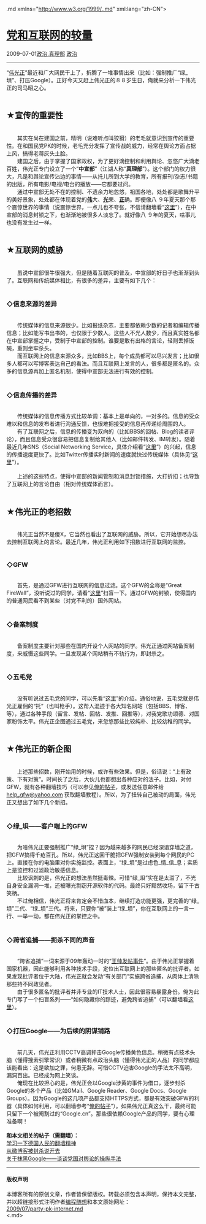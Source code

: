 <!DOCTYPE.md>
.md xmlns="http://www.w3.org/1999/..md" xml:lang="zh-CN">
<head>
<meta http-equiv="Content-Type" content="text.md; charset=utf-8" />
<meta name="generator" content="Python script by program.think@gmail.com" />
<meta name="provider" content="program-think.blogspot.com" />
<link type="text/css" rel="stylesheet" href="../../css/program-think.css" />
<title>党和互联网的较量 - 编程随想的博客</title>
</head>
<body>
<div id="main" style="width:100%;">
<h1><a href="../../index.md" title="回到首页">党和互联网的较量</a></h1>
<div class="post-info"><span class="date-header">2009-07-01</span><a href="../../tags/E694BFE6B2BB.E79C9FE79086E983A8.md" class="tag">政治.真理部</a> <a href="../../tags/E694BFE6B2BB.md" class="tag">政治</a> </div>
<hr>
<div class="post">
“<a href="http://zh.wikipedia.org/wiki/%E5%AF%B9%E4%B8%AD%E5%9B%BD%E5%85%B1%E4%BA%A7%E5%85%9A%E7%9A%84%E8%B4%AC%E7%A7%B0" target="_blank" rel="nofollow">伟光正</a>”最近和广大网民干上了，折腾了一堆事情出来（比如：强制推广“绿_垻”、打压Google）。正好今天又赶上伟光正的８８岁生日，俺就来分析一下伟光正的司马昭之心。<!--program-think--><br /><br /><h2>★宣传的重要性</h2><br />　　其实在尚在建国之前，精明（说难听点叫狡猾）的老毛就意识到宣传的重要性。在和国民党PK的时候，老毛充分发挥了宣传战的威力，经常在舆论方面占据上风，搞得老蒋灰头土脸。<br />　　建国之后，由于掌握了国家政权，为了更好滴控制和利用舆论、忽悠广大滴老百姓，伟光正专门设立了一个“<b>中宣部</b>”（江湖人称“<b>真理部</b>”）。这个部门的权力很大，凡是和舆论宣传沾边的事情——从托儿所到大学的教育，所有报刊/杂志/书籍的出版，所有电影/电视/电台的播放——它都要过问。<br />　　通过中宣部无处不在的控制、不遗余力地忽悠，祖国各地，处处都是歌舞升平的美好景象，处处都在体现着党的<b><u>伟</u></b>大、<b><u>光</u></b>荣、<b><u>正</u></b>确。即便像八 ９年夏天那个那个震惊世界的事情（说震惊世界，一点儿也不夸张，不信请翻墙看“<a href="http://zh.wikipedia.org/zh-cn/%E5%85%AD%E5%9B%9B%E4%BA%8B%E4%BB%B6" target="_blank" rel="nofollow">这里</a>”），在中宣部的消息封锁之下，也渐渐地被很多人淡忘了。就好像八 ９年的夏天，啥事儿也没有发生过一样。<br /><br /><h2>★互联网的威胁</h2><br />　　虽说中宣部很牛很强大，但是随着互联网的普及，中宣部的好日子也渐渐到头了。互联网和传统媒体相比，有很多的差异，主要有如下几个：<br /><br /><h3>◇信息来源的差异</h3><br />　　传统媒体的信息来源很少。比如报纸杂志，主要都依赖少数的记者和编辑传播信息；比如能写书出书的，也仅限于少数人。这些人不光人数少，而且真实姓名都在中宣部掌握之中，受制于中宣部的控制。谁要是敢有出格的言论，轻则丢掉饭碗，重则坐牢杀头。<br />　　而互联网上的信息来源众多，比如BBS上，每个成员都可以尽兴发言；比如很多人都可以写博客表达自己的看法。而且互联网上发言的人，很多都是匿名的。众多的信息源再加上匿名机制，使得中宣部无法进行有效的控制。<br /><br /><h3>◇信息传播的差异</h3><br />　　传统媒体的信息传播方式比较单调：基本上是单向的，一对多的。信息的受众难以和信息的发布者进行沟通反馈，也很难把接受的信息再传递给周围的人。<br />　　有了互联网之后，信息的传播变为双向的（比如BBS的回帖、Blog的读者评论），而且信息受众很容易把信息复制给其他人（比如邮件转发、IM转发）。随着最近几年SNS（Social Networking Service，具体介绍看“<a href="http://zh.wikipedia.org/zh-cn/%E7%A4%BE%E4%BA%A4%E7%B6%B2%E8%B7%AF%E6%9C%8D%E5%8B%99" target="_blank" rel="nofollow">这里</a>”）的兴起，信息的传播速度更快了。比如Twitter传播实时新闻的速度就快过传统媒体（具体见“<a href="../../2009/01/twitter-and-break-news-and-people.md" target="_blank">这里</a>”）。<br /><br />　　上述的这些特点，使得中宣部的新闻管制和消息封锁措施，大打折扣；也导致了互联网上的言论自由（相对传统媒体而言）。<br /><br /><h2>★伟光正的老招数</h2><br />　　伟光正当然不是傻X，它当然也看出了互联网的威胁。所以，它开始想尽办法去控制互联网上的言论。最近几年，伟光正利用如下招数进行互联网的监控。<br /><br /><h3>◇GFW</h3><br />　　首先，是通过GFW进行互联网的信息过滤。这个GFW的全称是“Great FireWall”，没听说过的同学，请看“<a href="http://zh.wikipedia.org/wiki/%E9%98%B2%E7%81%AB%E9%95%BF%E5%9F%8E" target="_blank" rel="nofollow">这里</a>”扫盲一下。通过GFW的封锁，使得国内的普通网民看不到某些（对党不利的）国外网站。<br /><br /><h3>◇备案制度</h3><br />　　备案制度主要针对那些在国内开设个人网站的同学。伟光正通过网站备案制度，来威慑这些同学。一旦发现某个网站稍有不轨行为，即封杀之。<br /><br /><h3>◇五毛党</h3><br />　　没有听说过五毛党的同学，可以先看“<a href="http://zh.wikipedia.org/zh-cn/%E7%BD%91%E7%BB%9C%E8%AF%84%E8%AE%BA%E5%91%98" target="_blank" rel="nofollow">这里</a>”的介绍。通俗地说，五毛党就是伟光正雇佣的“托”（也叫枪手）。这帮人混迹于各大知名网站（包括BBS、博客、等），通过各种手段（留言、发帖、回帖、发推、回推等），对我党歌功颂德、对国家粉饰太平。伟光正企图通过五毛党，来忽悠那些比较纯朴、比较幼稚的同学。<br /><br /><h2>★伟光正的新企图</h2><br />　　上述那些招数，刚开始用的时候，或许有些效果。但是，俗话说：“上有政策、下有对策”。时间长了之后，大伙儿也都想出各种应对的法子。比如，对付GFW，就有各种翻墙技巧（可以参见<a href="../../2009/05/how-to-break-through-gfw.md" target="_blank">俺的帖子</a>，或发送任意邮件给 <a href="mailto:help_gfw@yahoo.com">help_gfw@yahoo.com</a> 获取翻墙教程）。所以，为了扭转自己被动的局面，伟光正又想出了如下几个新招。<br /><br /><h3>◇绿_垻——客户端上的GFW</h3><br />　　为啥伟光正要强制推广“绿_垻”捏？因为越来越多的网民已经深谙穿墙之道，把GFW搞得千疮百孔。所以，伟光正这回干脆把GFW强制安装到每个网民的PC上。直接在你的电脑里对你实施监控。表面上，“绿_垻”是过虑色_情_信_息；实质上是监控和过滤政治敏感信息。<br />　　比较讽刺的是，伟光正的想法虽然挺毒辣。可惜“绿_垻”实在是太滥了，不光自身安全漏洞一堆，还被曝光剽窃开源软件的代码。最终只好黯然收场，留下千古笑柄。<br />　　不过俺相信，伟光正将来肯定会不惜血本，继续打造功能更强，更完善的“绿_垻”二代、“绿_垻”三代。将来，只要你“被”装上“绿_垻”，你在互联网上的一言一行、一举一动，都在伟光正的掌控之中。<br /><br /><h3>◇跨省追捕——扼杀不同的声音</h3><br />　　“跨省追捕”一词来源于09年轰动一时的“<a href="http://zh.wikipedia.org/zh/%E7%8E%8B%E5%B8%85%E5%8F%91%E8%B4%B4%E4%BA%8B%E4%BB%B6" target="_blank" rel="nofollow">王帅发帖事件</a>”。由于伟光正掌握着国家机器，因此能够利用各种技术手段，定位出互联网上的那些匿名的批评者。如果发现批评者位于大陆，伟光正就会发动“有关部门”实施跨省追捕，从肉体上清除那些持不同政见者。<br />　　由于很多匿名的批评者并非专业的IT技术人士，因此很容易暴露身份。俺为此专门写了一个扫盲系列——“如何隐藏你的踪迹，避免跨省追捕”（可以翻墙看<a href="../../2010/04/howto-cover-your-tracks-0.md" target="_blank">这里</a>）。<br /><br /><h3>◇打压Google——为后续的阴谋铺路</h3><br />　　前几天，伟光正利用CCTV高调抨击Google传播黄色信息。稍微有点技术头脑（懂得搜索引擎常识）或者稍微有点政治头脑（懂得伟光正的人品）的同学都应该能看出：这是欲加之罪，何患无辞。可惜CCTV迫害Google的手法太不高明，漏洞百出。已经成为网上笑谈。<br />　　俺现在比较担心的是，伟光正会以Google涉黄的事件为借口，逐步封杀Google的各个产品（比如GMail、Google Reader、Google Docs、Google Groups）。因为Google的这几项产品都支持HTTPS方式，都是有效突破GFW的利器（具体如何利用，可以翻墙参考“<a href="../../2009/05/how-to-break-through-gfw.md" target="_blank">俺的帖子</a>”）。如果伟光正真这么干，最终可能只留下一个被阉割过的“Google.cn”。那些很依赖Google产品的同学，要有心理准备啊！<br /><br /><b>和本文相关的帖子（需翻墙）：</b><br /><a href="../../2009/07/break-through-berlin-wall.md" target="_blank">学习一下德国人民的翻墙精神</a><br /><a href="../../2009/07/microblog-blocked-by-gfw.md" target="_blank">从微博客被封杀说开去</a><br /><a href="../../2010/03/party-control-news-media.md" target="_blank">关于抹黑Google——谈谈党国对舆论的操纵手法</a><div class="blogger-post-footer">
</div>
<hr>
<div class="copyright">
<h4>版权声明</h4>
本博客所有的原创文章，作者皆保留版权。转载必须包含本声明，保持本文完整，并以超链接形式注明作者<a href="mailto:program.think@gmail.com">编程随想</a>和本文原始网址：<br>
<a href="2009/07/party-pk-internet.md">2009/07/party-pk-internet.md</a>
</div>
</div>
</body>
<.md>
